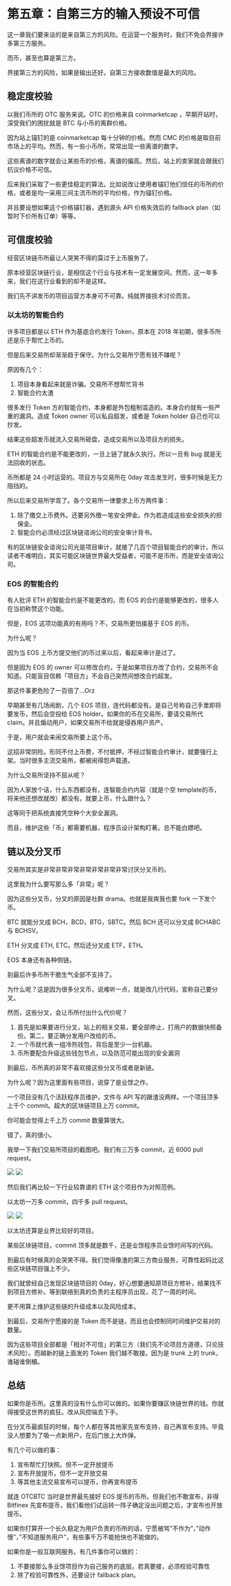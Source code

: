 # 第五章：自第三方的输入预设不可信

这一章我们要来谈的是来自第三方的风险。在运营一个服务时，我们不免会界接许多第三方服务。

而币，甚至也算是第三方。

界接第三方的风险，如果是输出还好。自第三方接收数值是最大的风险。

## 稳定度校验

以我们币所的 OTC 服务来说。OTC 的价格来自 coinmarketcap ，早期开站时，深受我们的困扰就是 BTC 与小币的离群价格。

因为站上锚钉的是 coinmarketcap 每十分钟的价格。然而 CMC 的价格是取目前市场上的平均。然而，有一些小币所，常常出现一些离谱的数字。

这些离谱的数字就会让某些币的价格，离谱的偏高。然后，站上的卖家就会跟我们抗议价格不可信。

后来我们采取了一些更佳稳定的算法。比如说改让使用者锚钉他们信任的币所的价格，或者是均一采用三间主流币所的平均价格，作为锚钉价格。

并且要设想如果这个价格锚钉器，遇到源头 API 价格失效后的 fallback plan（如暂时下价所有订单）等等。

## 可信度校验

经营区块链币所最让人哭笑不得的莫过于上币服务了。

原本经营区块链行业，是相信这个行业与技术有一定发展空间。然而，这一年多来，我们在这行业看到的却不是这样。

我们先不讲发币的项目运营方本身可不可靠。纯就界接技术讨论而言。

### 以太坊的智能合约

许多项目都是以 ETH 作为基底合约发行 Token，原本在 2018 年初期，很多币所还是乐于帮忙上币的。

但是后来交易所却渐渐趋于保守。为什么交易所宁愿有钱不赚呢？

原因有几个：

1) 项目本身看起来就是诈骗。交易所不想帮忙背书
2) 智能合约太渣

很多发行 Token 方的智能合约，本身都是外包粗制滥造的。本身合约就有一些严重的漏洞。造成 Token owner 可以私自超发，或者是 Token holder 自己也可以抄发。

结果这些超发币就流入交易所砸盘，造成交易所以及项目方的损失。

ETH 的智能合约是不能更改的，一旦上链了就永久执行。所以一旦有 bug 就是无法回收的状态。

币所都是 24 小时运营的。项目方与交易所在 0day 攻击发生时，很多时候是无力阻挡的。

所以后来交易所学乖了。各个交易所一律要求上币方两件事：

1. 除了缴交上币费外。还要另外缴一笔安全押金。作为若造成这些安全损失的担保金。
2. 智能合约必须经过区块链谘询公司的安全审计背书。

有的区块链安全谘询公司光是项目审计，就接了几百个项目智能合约的审计。所以读者不难明白，其实可能区块链世界最大受益者，可能不是币所，而是安全谘询公司。

### EOS 的智能合约

有人批评 ETH 的智能合约是不能更改的。而 EOS 的合约是能够更改的，很多人在当初称赞这个功能。

但是，EOS 这项功能真的有用吗？不，交易所更怕接基于 EOS 的币。

为什么呢？

因为当 EOS 上币方提交他们的币过来以后，看起来审计是过了。

但是因为 EOS 的 owner 可以修改合约，于是如果项目方改了合约，交易所不会知道。只能盲目信赖「项目方」不会自己突然间想改合约超发。

那这件事更危险了一百倍了…Orz

早期甚至有几场闹剧，几个 EOS 项目，连代码都没有。是自己号称自己手里即将要发币，然后会空投给 EOS holder。如果你的币在交易所，要请交易所代 claim。并且煽动用户，如果交易所不给就是侵吞用户资产。

于是，用户就会来闹交易所要上这个币。

这招非常阴险。形同不付上币费，不付抵押，不经过智能合约审计，就要强行上架。当时很多主流交易所，都被闹得怨声载道。

为什么交易所坚持不屈从呢？

因为人家放个话，什么东西都没有，连智能合约内容（就是个空 template的币，将来他还想改就改）都没有。就要上币，什么跟什么？

这等同于把系统直接凭空种个大安全漏洞。

而且，维护这些「币」都需要机器，程序员设计架构盯著。总不能白嫖吧。

## 链以及分叉币

交易所其实是非常非常非常非常非常非常非常讨厌分叉币的。

这里我为什么要写那么多「非常」呢？

因为这些分叉币，分叉的原因是社群 drama。也就是我爽我也要 fork 一下发个币。

BTC 就能分叉成 BCH，BCD，BTG，SBTC。然后 BCH 还可以分叉成 BCHABC 与 BCHSV。

ETH 分叉成 ETH, ETC。然后还分叉成 ETF，ETH。

EOS 本身还有各种侧链。

到最后许多币所干脆生气全部不支持了。

为什么呢？这是因为很多分叉币，说难听一点，就是改几行代码，宣称自己要分叉。

然而，这些分叉，会让币所付出什么代价呢？

1. 首先是如果要进行分叉，站上的相关交易，要全部停止，打用户的数据快照备份。第二，要正确分发用户改给的币。
2. 一个币就代表一组冷热钱包，背后是至少一台机器。
3. 币所要配合升级这些钱包节点，以及防范可能出现的安全漏洞

到最后，币所真的非常不喜欢接这些分叉币或者是新链。

为什么呢？因为这里面有些项目，说穿了是业馀之作。

一个项目没有几个活跃程序员维护，文件与 API 写的跟渣没两样。一个项目顶多上千个 commit。超大的区块链项目上万 commit。

你可能会觉得上千上万 commit 数量算很大。

错了，真的很小。

我举一下我们交易所项目的截图吧。我们有三万多 commit，近 6000 pull request。

![](https://d.pr/i/BGAXgh+)
![](https://d.pr/i/BF5b60+)

然后我们再比较一下行业较靠谱的 ETH 这个项目作为对照范例。

以太坊一万多 commit，四千多 pull request。

![](https://d.pr/i/hje1vr+)
![](https://d.pr/i/yJ5xYB+)

以太坊还算是业界比较好的项目。

某些区块链项目，commit 顶多就是数千，还是业馀程序员业馀时间写的代码。

到最后有时候真的会哭笑不得。我们觉得像渣的第三方商业服务，可靠性起码比这些区块链项目强上不少。

我们就曾经自己发现区块链项目的 0day，好心想要通知原项目方修补，结果找不到项目方修补。等到联络到真的负责的主程序员出现，花了一周的时间。

更不用算上维护这些链的升级成本以及风险成本。

到最后，交易所宁愿接的是 Token 而不是链，而且也会控制同时间维护交易对的数量。

因为这些项目全部都是「相对不可信」的第三方（我们先不论项目方道德，只论技术风险）。而越新的链上面发的 Token 我们越不敢接。因为是 trunk 上的 trunk，谁碰谁倒楣。

## 总结

如果你是币所。这里真的没有什么你可以做的。如果你要赚区块链世界的钱。你就得接受这世界的疯狂。改从风控端去下手。

在分叉币最疯狂的时候，每个人都在等其他家先宣布支持，自己再宣布支持。毕竟没人想要为了吸一点新用户，在后门放上大炸弹。

有几个可以做的事：

1. 宣布帮忙打快照。但不一定开放提币
2. 宣布开放提币，但不一定开放交易
3. 等其他主流交易宣布可以提币，你再宣布提币

就连 OTCBTC 当时是世界最先接好 EOS 提币的币所。但我们也不敢宣布，非得 Bitfinex 先宣布提币，我们看他们试运转一阵子确定没出问题之后，才宣布也开放提币。

如果你打算开一个长久稳定为用户负责的币所的话，宁愿被骂”不作为”，”动作慢”，”不知道服务用户”，有些事千万不能抢快也不能做的。

如果你是一般互联网服务。有几件事你可以做的：

1. 不要接那么多业馀项目作为自己服务的底层。若真要接，必须校验可靠性
2. 除了校验可靠性外，还要设计 fallback plan。
